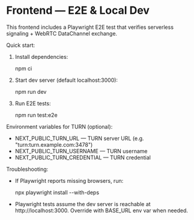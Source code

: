 # Frontend — E2E & Local Dev

This frontend includes a Playwright E2E test that verifies serverless signaling + WebRTC DataChannel exchange.

Quick start:

1. Install dependencies:

   npm ci

2. Start dev server (default localhost:3000):

   npm run dev

3. Run E2E tests:

   npm run test:e2e

Environment variables for TURN (optional):

- NEXT_PUBLIC_TURN_URL — TURN server URL (e.g. "turn:turn.example.com:3478")
- NEXT_PUBLIC_TURN_USERNAME — TURN username
- NEXT_PUBLIC_TURN_CREDENTIAL — TURN credential

Troubleshooting:

- If Playwright reports missing browsers, run:

   npx playwright install --with-deps

- Playwright tests assume the dev server is reachable at http://localhost:3000. Override with BASE_URL env var when needed.
